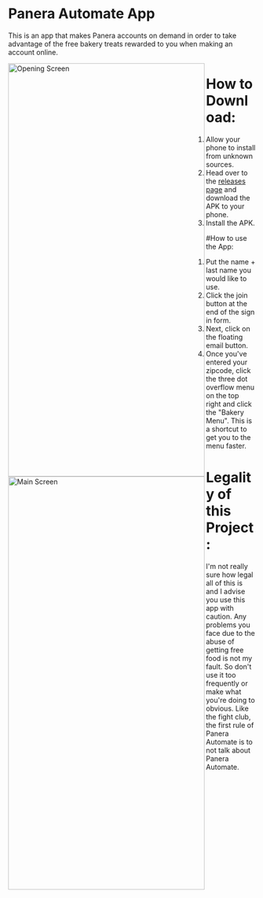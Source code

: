 # Panera Automate App

This is an app that makes Panera accounts on demand in order to take advantage of the free bakery treats rewarded to you when making an account online.

<a href="Home Screen"><img alt = "Opening Screen" src="http://i.imgur.com/o7gYumO.png" align="left" height="840" width="400" ></a>
<a href="Home Screen"><img alt = "Main Screen" src="http://i.imgur.com/aBl71Fn.png" align="left" height="840" width="400" ></a>

# How to Download: 
1. Allow your phone to install from unknown sources.
2. Head over to the [releases page](https://github.com/reyesal/Panera-Automate/releases) and download the APK to your phone. 
3. Install the APK.

#How to use the App: 
1. Put the name + last name you would like to use. 
2. Click the join button at the end of the sign in form.
3. Next, click on the floating email button.
4. Once you've entered your zipcode, click the three dot overflow menu on the top right and click the "Bakery Menu". This is a shortcut to get you to the menu faster.

# Legality of this Project: 
I'm not really sure how legal all of this is and I advise you use this app with caution. Any problems you face due to the abuse of getting free food is not my fault. So don't use it too frequently or make what you're doing to obvious. Like the fight club, the first rule of Panera Automate is to not talk about Panera Automate.
